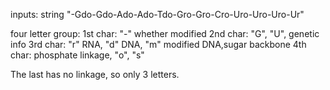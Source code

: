inputs: string
"-Gdo-Gdo-Ado-Ado-Tdo-Gro-Gro-Cro-Uro-Uro-Uro-Ur" 

four letter group:
1st char: "-" whether modified
2nd char: "G", "U", genetic info
3rd char: "r" RNA, "d" DNA, "m" modified DNA,sugar backbone
4th char: phosphate linkage, "o", "s"

The last has no linkage, so only 3 letters.

